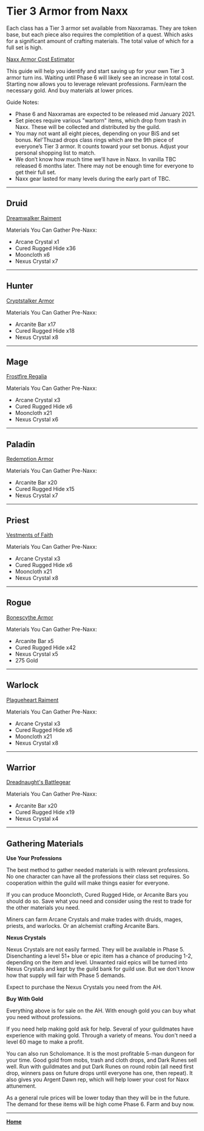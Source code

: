 # Tier 3 Armor from Naxx

Each class has a Tier 3 armor set available from Naxxramas. They are token base, but each piece also requires the completition of a quest. Which asks for a significant amount of crafting materials. The total value of which for a full set is high.

[Naxx Armor Cost Estimator](https://docs.google.com/spreadsheets/d/1si6sUHfb4LqRwsBzyB9Fal9RkO3F4BozdNM04xZVSdg/edit?usp=sharing)

This guide will help you identify and start saving up for your own Tier 3 armor turn ins. Waiting until Phase 6 will likely see an increase in total cost. Starting now allows you to leverage relevant professions. Farm/earn the necessary gold. And buy materials at lower prices.

Guide Notes:

*   Phase 6 and Naxxramas are expected to be released mid January 2021.
*   Set pieces require various "wartorn" items, which drop from trash in Naxx. These will be collected and distributed by the guild.
*   You may not want all eight pieces, depending on your BiS and set bonus. Kel'Thuzad drops class rings which are the 9th piece of everyone’s Tier 3 armor. It counts toward your set bonus. Adjust your personal shopping list to match.
*   We don’t know how much time we’ll have in Naxx. In vanilla TBC released 6 months later. There may not be enough time for everyone to get their full set.
*   Naxx gear lasted for many levels during the early part of TBC.

*****

## Druid

[Dreamwalker Raiment](https://classic.wowhead.com/item-set=521/dreamwalker-raiment)

Materials You Can Gather Pre-Naxx:

*   Arcane Crystal x1
*   Cured Rugged Hide x36
*   Mooncloth x6
*   Nexus Crystal x7

*****

## Hunter

[Cryptstalker Armor](https://classic.wowhead.com/item-set=530/cryptstalker-armor)

Materials You Can Gather Pre-Naxx:

*   Arcanite Bar x17
*   Cured Rugged Hide x18
*   Nexus Crystal x8

*****

## Mage

[Frostfire Regalia](https://classic.wowhead.com/item-set=526/frostfire-regalia)

Materials You Can Gather Pre-Naxx:

*   Arcane Crystal x3
*   Cured Rugged Hide x6
*   Mooncloth x21
*   Nexus Crystal x6

*****

## Paladin

[Redemption Armor](https://classic.wowhead.com/item-set=528/redemption-armor)

Materials You Can Gather Pre-Naxx:

*   Arcanite Bar x20
*   Cured Rugged Hide x15
*   Nexus Crystal x7

*****

## Priest

[Vestments of Faith](https://classic.wowhead.com/item-set=525/vestments-of-faith)

Materials You Can Gather Pre-Naxx:

*   Arcane Crystal x3
*   Cured Rugged Hide x6
*   Mooncloth x21
*   Nexus Crystal x8

*****

## Rogue

[Bonescythe Armor](https://classic.wowhead.com/item-set=524/bonescythe-armor)

Materials You Can Gather Pre-Naxx:

*   Arcanite Bar x5
*   Cured Rugged Hide x42
*   Nexus Crystal x5
*   275 Gold

*****

## Warlock

[Plagueheart Raiment](https://classic.wowhead.com/item-set=529/plagueheart-raiment)

Materials You Can Gather Pre-Naxx:

*   Arcane Crystal x3
*   Cured Rugged Hide x6
*   Mooncloth x21
*   Nexus Crystal x8

*****

## Warrior

[Dreadnaught's Battlegear](https://classic.wowhead.com/item-set=523/dreadnaughts-battlegear)

Materials You Can Gather Pre-Naxx:

*   Arcanite Bar x20
*   Cured Rugged Hide x19
*   Nexus Crystal x4

*****

## Gathering Materials

**Use Your Professions**

The best method to gather needed materials is with relevant professions. No one character can have all the professions their class set requires. So cooperation within the guild will make things easier for everyone.

If you can produce Mooncloth, Cured Rugged Hide, or Arcanite Bars you should do so. Save what you need and consider using the rest to trade for the other materials you need.

Miners can farm Arcane Crystals and make trades with druids, mages, priests, and warlocks. Or an alchemist crafting Arcanite Bars.

**Nexus Crystals**

Nexus Crystals are not easily farmed. They will be available in Phase 5. Disenchanting a level 51+ blue or epic item has a chance of producing 1-2, depending on the item and level. Unwanted raid epics will be turned into Nexus Crystals and kept by the guild bank for guild use. But we don't know how that supply will fair with Phase 5 demands.

Expect to purchase the Nexus Crystals you need from the AH.

**Buy With Gold**

Everything above is for sale on the AH. With enough gold you can buy what you need without professions.

If you need help making gold ask for help. Several of your guildmates have experience with making gold. Through a variety of means. You don't need a level 60 mage to make a profit.

You can also run Scholomance. It is the most profitable 5-man dungeon for your time. Good gold from mobs, trash and cloth drops, and Dark Runes sell well. Run with guildmates and put Dark Runes on round robin (all need first drop, winners pass on future drops until everyone has one, then repeat). It also gives you Argent Dawn rep, which will help lower your cost for Naxx attunement.

As a general rule prices will be lower today than they will be in the future. The demand for these items will be high come Phase 6. Farm and buy now.

*****

**[Home](https://queuebitt.github.io/)**

